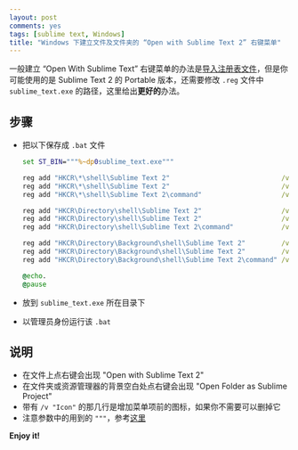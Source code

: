 ```yaml
---
layout: post
comments: yes
tags: [sublime text, Windows]
title: "Windows 下建立文件及文件夹的 “Open with Sublime Text 2” 右键菜单"
---
```


一般建立 “Open With Sublime Text” 右键菜单的办法是[导入注册表文件](http://superuser.com/questions/412312/can-i-right-click-a-folder-in-windows-7-and-choose-open-with-sublime-text)，但是你可能使用的是 Sublime Text 2 的 Portable 版本，还需要修改 `.reg` 文件中 `sublime_text.exe` 的路径，这里给出**更好的**办法。

## 步骤

- 把以下保存成 `.bat` 文件

  ```bat
  set ST_BIN="""%~dp0sublime_text.exe"""

  reg add "HKCR\*\shell\Sublime Text 2"                            /ve       /d "Open with Sublime Text 2"       /f
  reg add "HKCR\*\shell\Sublime Text 2"                            /v "Icon" /d "%ST_BIN%,0"                     /f
  reg add "HKCR\*\shell\Sublime Text 2\command"                    /ve       /d "%ST_BIN% """%%1""""             /f

  reg add "HKCR\Directory\shell\Sublime Text 2"                    /ve       /d "Open Folder as Sublime Project" /f
  reg add "HKCR\Directory\shell\Sublime Text 2"                    /v "Icon" /d "%ST_BIN%,0"                     /f
  reg add "HKCR\Directory\shell\Sublime Text 2\command"            /ve       /d "%ST_BIN% """%%V""""             /f

  reg add "HKCR\Directory\Background\shell\Sublime Text 2"         /ve       /d "Open Folder as Sublime Project" /f
  reg add "HKCR\Directory\Background\shell\Sublime Text 2"         /v "Icon" /d "%ST_BIN%,0"                     /f
  reg add "HKCR\Directory\Background\shell\Sublime Text 2\command" /ve       /d "%ST_BIN% """%%V""""             /f

  @echo.
  @pause
  ```

- 放到 `sublime_text.exe` 所在目录下
- 以管理员身份运行该 `.bat`

## 说明

- 在文件上点右键会出现 "Open with Sublime Text 2"
- 在文件夹或资源管理器的背景空白处点右键会出现 "Open Folder as Sublime Project"
- 带有 `/v "Icon"` 的那几行是增加菜单项前的图标，如果你不需要可以删掉它
- 注意参数中的用到的 `"""`，参考[这里](http://stackoverflow.com/questions/7760545/cmd-escape-double-quotes-in-parameter)

**Enjoy it!**